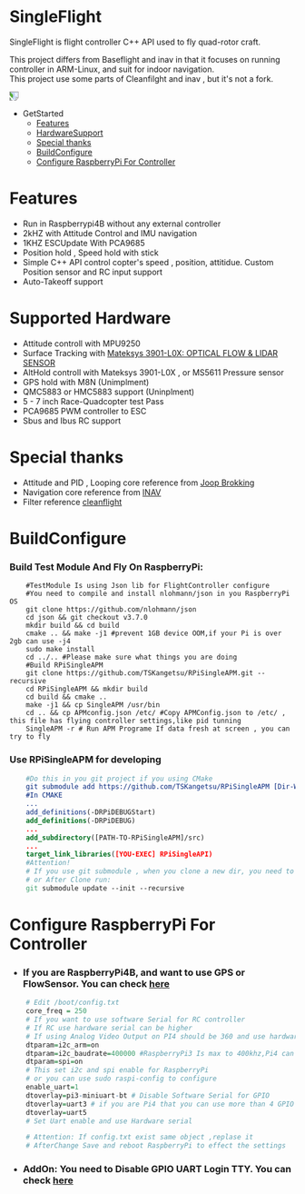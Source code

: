 # SingleFlight

SingleFlight is flight controller C++ API used to fly quad-rotor craft.

This project differs from Baseflight and inav in that it focuses on running controller in ARM-Linux, and suit for indoor navigation.<br/>
This project use some parts of Cleanfilght and inav , but it's not a fork.<br/>

<img src="https://github.com/TSKangetsu/RPiSingleAPM/blob/master/Document/Header.jpg" style="transform:rotate(90deg);">

- GetStarted
  - [Features](#Features)
  - [HardwareSupport](#Supported-Hardware) 
  - [Special thanks](#Special-thanks)
  - [BuildConfigure](#BuildConfigure)
  - [Configure RaspberryPi For Controller](#Configure-RaspberryPi-For-Controller)
  
# Features
  * Run in Raspberrypi4B without any external controller
  * 2kHZ with Attitude Control and IMU navigation
  * 1KHZ ESCUpdate With PCA9685
  * Position hold , Speed hold with stick
  * Simple C++ API control copter's speed , position, attitidue. Custom Position sensor and RC input support
  * Auto-Takeoff support

# Supported Hardware
  * Attitude controll with MPU9250
  * Surface Tracking with <a href="http://www.mateksys.com/?portfolio=3901-l0x">Mateksys 3901-L0X: OPTICAL FLOW & LIDAR SENSOR </a>
  *  AltHold controll with Mateksys 3901-L0X , or MS5611 Pressure sensor
  *  GPS hold with M8N (Unimplment)
  *  QMC5883 or HMC5883 support (Uninplment)
  *  5 - 7 inch Race-Quadcopter test Pass
  *  PCA9685 PWM controller to ESC
  *  Sbus and Ibus RC support

# Special thanks
  * Attitude and PID , Looping core reference from <a href="https://www.youtube.com/channel/UCpJ5uKSLxP84TXQtwiRNm1g">Joop Brokking</a>
  * Navigation core reference from <a href="https://github.com/iNavFlight/inav">INAV</a>
  * Filter reference <a href="https://github.com/cleanflight/cleanflight">cleanflight</a>

# BuildConfigure 
### Build Test Module And Fly On RaspberryPi:
```SHELL
    #TestModule Is using Json lib for FlightController configure
    #You need to compile and install nlohmann/json in you RaspberryPi OS
    git clone https://github.com/nlohmann/json
    cd json && git checkout v3.7.0
    mkdir build && cd build
    cmake .. && make -j1 #prevent 1GB device OOM,if your Pi is over 2gb can use -j4
    sudo make install
    cd ../.. #Please make sure what things you are doing
    #Build RPiSingleAPM
    git clone https://github.com/TSKangetsu/RPiSingleAPM.git --recursive
    cd RPiSingleAPM && mkdir build
    cd build && cmake ..
    make -j1 && cp SingleAPM /usr/bin
    cd .. && cp APMconfig.json /etc/ #Copy APMConfig.json to /etc/ , this file has flying controller settings,like pid tunning
    SingleAPM -r # Run APM Programe If data fresh at screen , you can try to fly
```
### Use RPiSingleAPM for developing
```CMAKE
    #Do this in you git project if you using CMake
    git submodule add https://github.com/TSKangetsu/RPiSingleAPM [Dir-Where-you-want]
    #In CMAKE
    ...
    add_definitions(-DRPiDEBUGStart)
    add_definitions(-DRPiDEBUG)
    ...
    add_subdirectory([PATH-TO-RPiSingleAPM]/src)
    ...
    target_link_libraries([YOU-EXEC] RPiSingleAPI)
    #Attention!
    # If you use git submodule , when you clone a new dir, you need to add --recursive
    # or After Clone run:
    git submodule update --init --recursive
```

# Configure RaspberryPi For Controller
  - ### If you are RaspberryPi4B, and want to use GPS or FlowSensor. You can check <a href="https://raspberrypi.stackexchange.com/questions/104464/where-are-the-uarts-on-the-raspberry-pi-4">here</a>
```R
    # Edit /boot/config.txt
    core_freq = 250 
    # If you want to use software Serial for RC controller
    # If RC use hardware serial can be higher
    # If using Analog Video Output on PI4 should be 360 and use hardware serial
    dtparam=i2c_arm=on
    dtparam=i2c_baudrate=400000 #RaspberryPi3 Is max to 400khz,Pi4 can Up to 1MHZ
    dtparam=spi=on
    # This set i2c and spi enable for RaspberryPi 
    # or you can use sudo raspi-config to configure
    enable_uart=1
    dtoverlay=pi3-miniuart-bt # Disable Software Serial for GPIO
    dtoverlay=uart3 # if you are Pi4 that you can use more than 4 GPIO Uart
    dtoverlay=uart5 
    # Set Uart enable and use Hardware serial

    # Attention: If config.txt exist same object ,replase it
    # AfterChange Save and reboot RaspberryPi to effect the settings
```
  - ### AddOn: You need to Disable GPIO UART Login TTY. You can check <a href="https://www.raspberrypi.org/documentation/configuration/uart.md#:~:text=Disable%20Linux%20serial%20console&text=This%20can%20be%20done%20by,Select%20option%20P6%20%2D%20Serial%20Port.">here</a>

